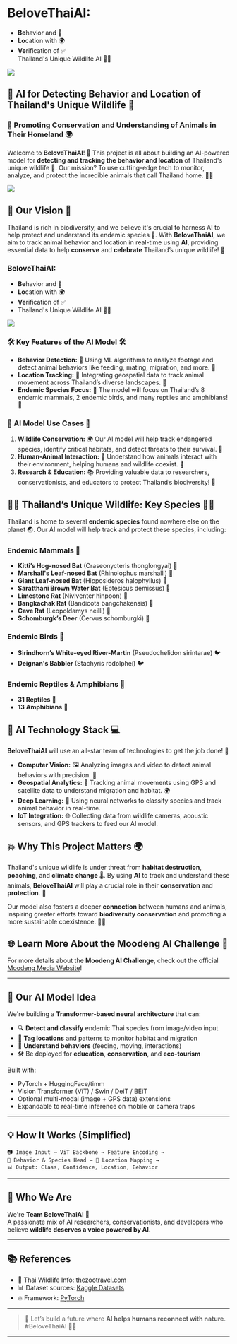 # **BeloveThaiAI**:  
- **Be**havior and 🐾  
- **Lo**cation with 🌍  
- **Ve**rification of ✅  
Thailand's Unique Wildlife AI 🦏🌿

![](img/BeloveThaiAI_03.png)


## 🦄 AI for Detecting Behavior and Location of Thailand's Unique Wildlife 🐅

### 🌿 Promoting Conservation and Understanding of Animals in Their Homeland 🌍

Welcome to **BeloveThaiAI**! 🚀 This project is all about building an AI-powered model for **detecting and tracking the behavior and location** of Thailand's unique wildlife 🐒. Our mission? To use cutting-edge tech to monitor, analyze, and protect the incredible animals that call Thailand home. 🐅🌱

![](img/BeloveThaiAI_01.jpg)

## 🌟 Our Vision 🌟

Thailand is rich in biodiversity, and we believe it's crucial to harness AI to help protect and understand its endemic species 🦏. With **BeloveThaiAI**, we aim to track animal behavior and location in real-time using **AI**, providing essential data to help **conserve** and **celebrate** Thailand’s unique wildlife! 🌿

### **BeloveThaiAI**:  
- **Be**havior and 🐾  
- **Lo**cation with 🌍  
- **Ve**rification of ✅  
- Thailand's Unique Wildlife AI 🦏🌿

![](img/BeloveThaiAI_02.jpg)

### 🛠️ Key Features of the AI Model 🛠️
- **Behavior Detection:** 🎥 Using ML algorithms to analyze footage and detect animal behaviors like feeding, mating, migration, and more. 👀  
- **Location Tracking:** 📍 Integrating geospatial data to track animal movement across Thailand’s diverse landscapes. 🌳  
- **Endemic Species Focus:** 🦇 The model will focus on Thailand’s 8 endemic mammals, 2 endemic birds, and many reptiles and amphibians! 🦎

### 🦧 AI Model Use Cases 🚀
1. **Wildlife Conservation:** 🌍 Our AI model will help track endangered species, identify critical habitats, and detect threats to their survival. 🐾  
2. **Human-Animal Interaction:** 🤝 Understand how animals interact with their environment, helping humans and wildlife coexist. 🌿  
3. **Research & Education:** 📚 Providing valuable data to researchers, conservationists, and educators to protect Thailand’s biodiversity! 🧠

## 🦸‍♂️ Thailand’s Unique Wildlife: Key Species 🦸‍♀️

Thailand is home to several **endemic species** found nowhere else on the planet 🌏. Our AI model will help track and protect these species, including:

### **Endemic Mammals** 🐾
- **Kitti’s Hog-nosed Bat** (Craseonycteris thonglongyai) 🦇
- **Marshall's Leaf-nosed Bat** (Rhinolophus marshalli) 🦇
- **Giant Leaf-nosed Bat** (Hipposideros halophyllus) 🦇
- **Saratthani Brown Water Bat** (Eptesicus demissus) 🦇
- **Limestone Rat** (Niviventer hinpoon) 🐀
- **Bangkachak Rat** (Bandicota bangchakensis) 🐀
- **Cave Rat** (Leopoldamys neilli) 🐀
- **Schomburgk’s Deer** (Cervus schomburgki) 🦌

### **Endemic Birds** 🦜
- **Sirindhorn’s White-eyed River-Martin** (Pseudochelidon sirintarae) 🐦  
- **Deignan's Babbler** (Stachyris rodolphei) 🐦

### **Endemic Reptiles & Amphibians** 🦎
- **31 Reptiles** 🐍  
- **13 Amphibians** 🐸

## 🤖 AI Technology Stack 💻

**BeloveThaiAI** will use an all-star team of technologies to get the job done! 🚀

- **Computer Vision:** 🖼️ Analyzing images and video to detect animal behaviors with precision. 🎯  
- **Geospatial Analytics:** 📍 Tracking animal movements using GPS and satellite data to understand migration and habitat. 🌍  
- **Deep Learning:** 🤖 Using neural networks to classify species and track animal behavior in real-time.  
- **IoT Integration:** 🌐 Collecting data from wildlife cameras, acoustic sensors, and GPS trackers to feed our AI model.

## 💥 Why This Project Matters 🌍

Thailand's unique wildlife is under threat from **habitat destruction**, **poaching**, and **climate change** 🌡️. By using **AI** to track and understand these animals, **BeloveThaiAI** will play a crucial role in their **conservation** and **protection**. 🦏

Our model also fosters a deeper **connection** between humans and animals, inspiring greater efforts toward **biodiversity conservation** and promoting a more sustainable coexistence. 🌱💪

## 🌐 Learn More About the Moodeng AI Challenge 🎉

For more details about the **Moodeng AI Challenge**, check out the official [Moodeng Media Website](https://moodeng.media.mit.edu/)!

---

## 🧠 Our AI Model Idea

We're building a **Transformer-based neural architecture** that can:

- 🔍 **Detect and classify** endemic Thai species from image/video input  
- 🧭 **Tag locations** and patterns to monitor habitat and migration  
- 🎥 **Understand behaviors** (feeding, moving, interactions)  
- 🛠️ Be deployed for **education**, **conservation**, and **eco-tourism**

Built with:
- PyTorch + HuggingFace/timm  
- Vision Transformer (ViT) / Swin / DeiT / BEiT  
- Optional multi-modal (image + GPS data) extensions  
- Expandable to real-time inference on mobile or camera traps

---

## 💡 How It Works (Simplified)
```text
📷 Image Input → ViT Backbone → Feature Encoding →
🧠 Behavior & Species Head → 🧭 Location Mapping →
📊 Output: Class, Confidence, Location, Behavior
```

---

## 🚀 Who We Are
We're **Team BeloveThaiAI** 💚  
A passionate mix of AI researchers, conservationists, and developers who believe **wildlife deserves a voice powered by AI.**

---

## 📚 References

- 🦁 Thai Wildlife Info: [thezootravel.com](https://thezootravel.com)  
- 📊 Dataset sources: [Kaggle Datasets](https://www.kaggle.com/datasets)  
- 🔥 Framework: [PyTorch](https://pytorch.org/)  

---

> 🙌 Let’s build a future where **AI helps humans reconnect with nature**.  
> #BeloveThaiAI 🌱🐾

---